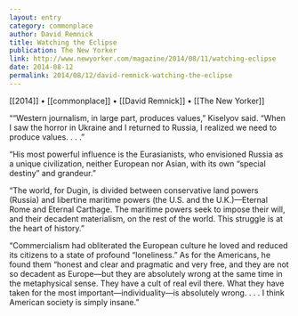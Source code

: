 ```yaml
---
layout: entry
category: commonplace
author: David Remnick
title: Watching the Eclipse
publication: The New Yorker
link: http://www.newyorker.com/magazine/2014/08/11/watching-eclipse
date: 2014-08-12
permalink: 2014/08/12/david-remnick-watching-the-eclipse
---
```


[[2014]] • [[commonplace]] • [[David Remnick]] • [[The New Yorker]]

““Western journalism, in large part, produces values,” Kiselyov said. “When I saw the horror in Ukraine and I returned to Russia, I realized we need to produce values. . . .”

“His most powerful influence is the Eurasianists, who envisioned Russia as a unique civilization, neither European nor Asian, with its own “special destiny” and grandeur.”

“The world, for Dugin, is divided between conservative land powers (Russia) and libertine maritime powers (the U.S. and the U.K.)—Eternal Rome and Eternal Carthage. The maritime powers seek to impose their will, and their decadent materialism, on the rest of the world. This struggle is at the heart of history.”

“Commercialism had obliterated the European culture he loved and reduced its citizens to a state of profound “loneliness.” As for the Americans, he found them “honest and clear and pragmatic and very free, and they are not so decadent as Europe—but they are absolutely wrong at the same time in the metaphysical sense. They have a cult of real evil there. What they have taken for the most important—individuality—is absolutely wrong. . . . I think American society is simply insane.”
